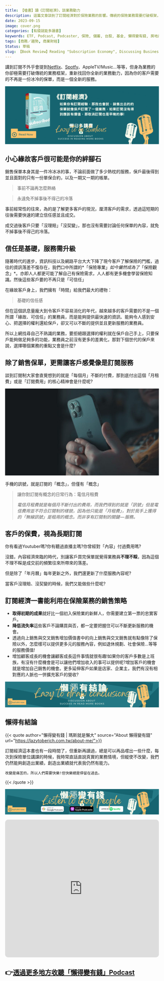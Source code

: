 ```yaml
---
title: 【嗑書】讀《訂閱經濟》，談業務動力
description: 這篇文章談到了訂閱經濟對於保險業務的影響。傳統的保險業務需要打破框架，提供全新的服務，因為客戶需要的不再只是保單，而是一個訂閱式的服務。文章強調了建立信任和提供升級服務的重要性，並提出了利用訂閱經濟的銷售策略，如降低流失率、向上銷售和交叉銷售等。最後，文章呼籲業務員不要只關注保單的銷售，而是讓客戶感覺像是訂閱服務，並提供不斷更新的價值。
date: 2023-09-15
image: cover.png
categories: [有錢就能多讀書]
keywords: ETF, Podcast, Podcaster, 保險, 儲蓄, 台股, 基金, 懶得變有錢, 房地產, 投資, 投資理財, 支出, 收入, 理財, 理財規劃, 瑪斯理財兩三事, 稅務, 總體經濟, 美股, 職涯心得, 股利收入, 複委託, 記帳, 讀書心得, 財務規劃, 財商, 貸款, 資產配置, 退休規劃, 開源節流
tags: [商務／趨勢, 商業財經]
Status: 草稿
slug: 【Book Review】Reading "Subscription Economy", Discussing Business Motivation
---
```

講到訂閱不外乎會提到[Netflix](https://www.netflix.com)、[Spotfy]((https://www.spotify.com))、AppleTV/Music…等等，但身為業務的你卻極需要打破傳統的業務框架，重新找回你全新的業務動力，因為你的客戶需要的不再是一份冰冷的保單，而是一個全新的服務。

[![想買書點我](cover.png)](https://www.books.com.tw/exep/assp.php/shamangels/products/0010819588?gclid=Cj0KCQiAzMGNBhCyARIsANpUkzP4Ncdzk-ld6lobHllWzKE3zzbwGqdq8TYjSCUjJACuX7ntQ7bqj5saAuPVEALw_wcB&utm_source=shamangels&utm_medium=ap-books&utm_content=recommend&utm_campaign=ap-202112&source=post_page-----6759ecb8077e--------------------------------)

## 小心緣故客戶很可能是你的絆腳石

銷售保單本身其是一件冷冰冰的事，不論前面做了多少熱枕的服務，保戶最後得到並且面對的只有一份單保合約，以及一期又一期的帳單。

> 事前不論再怎麼熱絡
> 

> 永遠免不掉事後不得己的冷落
> 

事前經常性的往來，為的是了解更多客戶的現況，厘清客戶的需求，透過這短期的往後需要快速的建立信任感並且成交。

成交過後客戶只要「沒理賠」「沒契變」，那也沒有需要討論任何保單的內容，就免不掉事後不得己的冷落。

## 信任是基礎，服務需升級

隨著時代的進步，資訊科技以及網路平台大大下降了現今客戶了解保險的門檻，過往的資訊落差不復存在，我們口中所謂的*「保險專業」*如今儼然成為了*「保險觀念」*。亦即人人都更可能了解自己有保險需求，人人都有更多機會學習保險知識。然後這些客戶要的不再只是「可信任」

在緣故客戶身上，我們擁有「時間」給我們最大的禮物：

> 基礎的信任感
> 

但在這個訊息量龐大到令客戶不容易消化的年代，越來越多的客戶需要的不是一個所謂「緣故、可信任」的業務員，而是能夠提供最快速的資訊、能夠令人感到安心、把選擇的權利還給保戶，卻又可以不斷的提供並且更新服務的業務員。

所以上網找尋自己不熟識的業務，要拒絕跟選擇的權利就在保戶自己手上，只要保戶能夠做足夠多的功能，業務員之前沒有更多的差異化，那對下個世代的保戶來說，選擇哪個業務的重點又會是什麼?

## 除了銷售保單，更需讓客戶感覺像是訂閱服務

談到訂閱制大家會直覺想到的就是「每個月」不斷的付費，那到底付出這個「月租費」或是「訂閱費用」的核心精神會是什麼呢?

![image.jpg](image.jpg)

手機的訊號，就是訂閱的「概念」，但僅有「概念」

> 讓你對訂閱有概念的日常行為：電信月租費
> 
> 
> *電信月租費就是每個月不斷付出的費用，而我們得到的就是「訊號」但是電信費用並不符合訂閱制的樣貌，因為他只能是「月租費」，對於我手上獲得的「無線訊號」是租用的概念。而非享有訂閱制的關鍵 — 服務。*
> 

## 客戶的保費，視為長期訂閱

你有看過Youtuber嗎?你有聽過直播主嗎?你曾經對「內容」付過費用嗎?

沒錯，內容經濟來臨的時代，別讓客戶買完保單就覺得業務員**不理不睬**，因為這個不理不睬是成交前的頻繁往來所帶來的落差。

但是除了「年月曆」每年更新之外，我們還更新了什麼服務內容呢?

當客戶沒理賠、沒契變的時候，我們又能做些什麼呢?

## 訂閱經濟一書能利用在保險業務的銷售策略

- **取得初期的成果**就好比一個初入保險業的新鮮人，你需要建立第一票的忠實客戶。
- **降低流失率**這些客戶不論購買與否，都一定要把握住可以不斷更新服務的機會。
- 透過向上銷售與交叉銷售增加價值書中的向上銷售與交叉銷售就有點像除了保險以外，怎麼樣可以提供更多元的服務內容，例如退休規劃、社會保險…等等的服務價值!
- 增加顧客成長的機會讓顧客成長這件事情就很有趣!如果你的客戶多數是上班族，有沒有什麼機會是可以讓他們增加收入的事可以提供呢?增加客戶的機會就是增加自己銷售的機會。更多延伸客戶如果是店家、企業主，我們有沒有相對應的人脈也一併擴充客戶的營收?

![懶得有結論](Lazytodrawconclusions.svg)

## 懶得有結論
{{< quote author="懶得變有錢 | 瑪斯就是懶大" source="About 懶得變有錢" url="https://lazytoberich.com.tw/about-me/">}}

訂閱經濟這本書也有一段時間了，但重新再讀過，總是可以再品嚐出一些什麼，每次到保險單位講課的時候，我時常直話直說真實的業務情境，但縱使不改變，我們仍然能夠創造出業績，創造出業績就代表我仍然有能力。

`改變是痛苦的，所以人們需要快樂!但快樂總是停留在過去。`

{{< /quote >}}

![Lisenttolazypeople.svg](Lisenttolazypeople.svg)
<iframe id="embedPlayer" src="https://embed.podcasts.apple.com/us/podcast/%E6%87%B6%E5%BE%97%E8%AE%8A%E6%9C%89%E9%8C%A2/id1707756115?itsct=podcast_box_player&amp;itscg=30200&amp;ls=1&amp;theme=auto" height="450px" frameborder="0" sandbox="allow-forms allow-popups allow-same-origin allow-scripts allow-top-navigation-by-user-activation" allow="autoplay *; encrypted-media *; clipboard-write" style="width: 100%; max-width: 660px; overflow: hidden; border-radius: 10px; transform: translateZ(0px); animation: 2s ease 0s 6 normal none running loading-indicator; background-color: rgb(228, 228, 228);"></iframe>


## 👉[透過更多地方收聽「懶得變有錢」Podcast](https://solink.soundon.fm/lazytoberich)